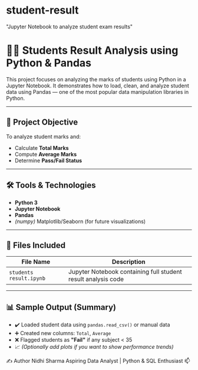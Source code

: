 # student-result
"Jupyter Notebook to analyze student exam results"

# 🧑‍🎓 Students Result Analysis using Python & Pandas

This project focuses on analyzing the marks of students using Python in a Jupyter Notebook. It demonstrates how to load, clean, and analyze student data using Pandas — one of the most popular data manipulation libraries in Python.

---

## 📌 Project Objective

To analyze student marks and:
- Calculate **Total Marks**
- Compute **Average Marks**
- Determine **Pass/Fail Status**

---

## 🛠️ Tools & Technologies

- **Python 3**
- **Jupyter Notebook**
- **Pandas**
- *(numpy)* Matplotlib/Seaborn (for future visualizations)

---

## 📁 Files Included

| File Name | Description |
|-----------|-------------|
| `students result.ipynb` | Jupyter Notebook containing full student result analysis code |

---

## 📊 Sample Output (Summary)

- ✔️ Loaded student data using `pandas.read_csv()` or manual data
- ➕ Created new columns: `Total`, `Average`
- ❌ Flagged students as **"Fail"** if any subject < 35
- 📈 *(Optionally add plots if you want to show performance trends)*


✍️ Author
Nidhi Sharma
Aspiring Data Analyst | Python & SQL Enthusiast
📫 







